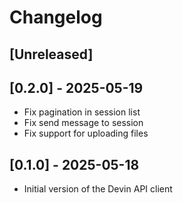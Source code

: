 # Changelog

## [Unreleased]

## [0.2.0] - 2025-05-19

* Fix pagination in session list
* Fix send message to session
* Fix support for uploading files

## [0.1.0] - 2025-05-18

* Initial version of the Devin API client
